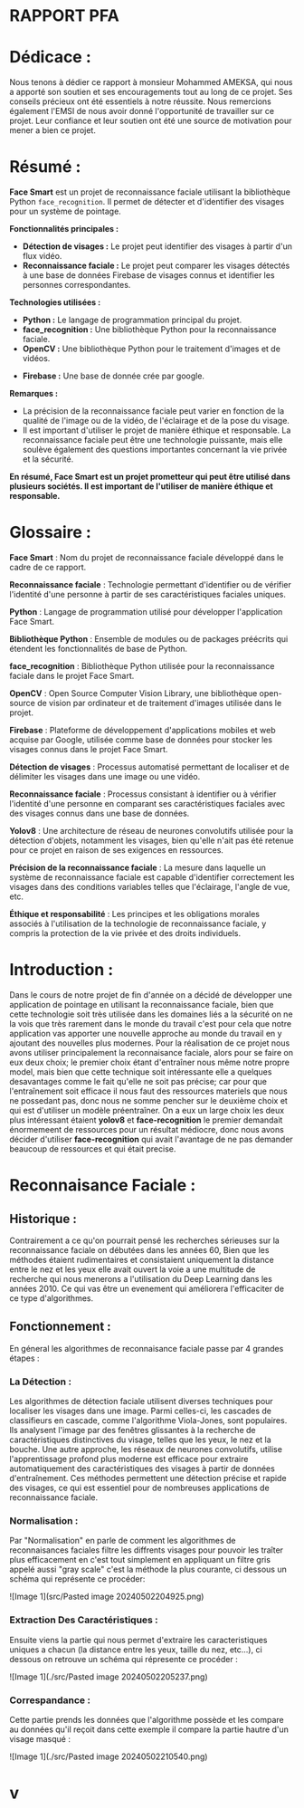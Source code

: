 ﻿# RAPPORT PFA
# Dédicace : 

Nous tenons à dédier ce rapport à monsieur Mohammed AMEKSA, qui nous a apporté son soutien et ses  encouragements tout au long de ce projet. Ses conseils précieux ont été essentiels à notre réussite.
Nous remercions également l'EMSI de nous avoir donné l'opportunité de travailler sur ce projet. Leur confiance et leur soutien ont été une source de motivation pour mener a bien ce projet.
# Résumé :

**Face Smart** est un projet de reconnaissance faciale utilisant la bibliothèque Python `face_recognition`. Il permet de détecter et d'identifier des visages pour un système de pointage.

**Fonctionnalités principales :**

* **Détection de visages :** Le projet peut identifier des visages à partir d'un flux vidéo.
* **Reconnaissance faciale :** Le projet peut comparer les visages détectés à une base de données Firebase de visages connus et identifier les personnes correspondantes.

**Technologies utilisées :**

* **Python :** Le langage de programmation principal du projet.
* **face_recognition :** Une bibliothèque Python pour la reconnaissance faciale.
* **OpenCV  :** Une bibliothèque Python pour le traitement d'images et de vidéos.
- **Firebase :** Une base de donnée crée par google.

**Remarques :**

* La précision de la reconnaissance faciale peut varier en fonction de la qualité de l'image ou de la vidéo, de l'éclairage et de la pose du visage.
* Il est important d'utiliser le projet de manière éthique et responsable. La reconnaissance faciale peut être une technologie puissante, mais elle soulève également des questions importantes concernant la vie privée et la sécurité.

**En résumé, Face Smart est un projet prometteur qui peut être utilisé dans plusieurs sociétés. Il est important de l'utiliser de manière éthique et responsable.**

# Glossaire :

**Face Smart** : Nom du projet de reconnaissance faciale développé dans le cadre de ce rapport.

**Reconnaissance faciale** : Technologie permettant d'identifier ou de vérifier l'identité d'une personne à partir de ses caractéristiques faciales uniques.

**Python** : Langage de programmation utilisé pour développer l'application Face Smart.

**Bibliothèque Python** : Ensemble de modules ou de packages préécrits qui étendent les fonctionnalités de base de Python.

**face_recognition** : Bibliothèque Python utilisée pour la reconnaissance faciale dans le projet Face Smart.

**OpenCV** : Open Source Computer Vision Library, une bibliothèque open-source de vision par ordinateur et de traitement d'images utilisée dans le projet.

**Firebase** : Plateforme de développement d'applications mobiles et web acquise par Google, utilisée comme base de données pour stocker les visages connus dans le projet Face Smart.

**Détection de visages** : Processus automatisé permettant de localiser et de délimiter les visages dans une image ou une vidéo.

**Reconnaissance faciale** : Processus consistant à identifier ou à vérifier l'identité d'une personne en comparant ses caractéristiques faciales avec des visages connus dans une base de données.

**Yolov8** : Une architecture de réseau de neurones convolutifs utilisée pour la détection d'objets, notamment les visages, bien qu'elle n'ait pas été retenue pour ce projet en raison de ses exigences en ressources.

**Précision de la reconnaissance faciale** : La mesure dans laquelle un système de reconnaissance faciale est capable d'identifier correctement les visages dans des conditions variables telles que l'éclairage, l'angle de vue, etc.

**Éthique et responsabilité** : Les principes et les obligations morales associés à l'utilisation de la technologie de reconnaissance faciale, y compris la protection de la vie privée et des droits individuels.
# Introduction : 

Dans le cours de notre projet de fin d'année on a décidé de développer une application de pointage en utilisant la reconnaissance faciale, bien que cette technologie soit très utilisée dans les domaines liés a la sécurité on ne la vois que très rarement dans le monde du travail c'est pour cela que notre application vas apporter une nouvelle approche au monde du travail en y ajoutant des nouvelles plus modernes. 
Pour la réalisation de ce projet nous avons utiliser principalement la reconnaisance faciale, alors pour se faire on eux deux choix; le premier choix étant d'entraîner nous même notre propre model, mais bien que cette technique soit intéressante elle a quelques desavantages comme le fait qu'elle ne soit pas précise; car pour que l'entraînement soit efficace il nous faut des ressources materiels que nous ne possedant pas, donc nous ne somme pencher sur le deuxième choix et qui est d'utiliser un modèle préentraîner. On a eux un large choix les deux plus intéressant étaient **yolov8** et **face-recognition** le premier demandait énormemeent de ressources pour un résultat médiocre, donc nous avons décider d'utiliser **face-recognition** qui avait l'avantage de ne pas demander beaucoup de ressources et qui était precise.
# Reconnaisance Faciale :
## Historique : 

Contrairement a ce qu'on pourrait pensé les recherches sérieuses sur la reconnaissance faciale on débutées dans les années 60, Bien que les méthodes étaient rudimentaires et consistaient uniquement la distance entre le nez et les yeux elle avait ouvert la voie a une multitude de recherche qui nous menerons a l'utilisation du Deep Learning dans les années 2010. Ce qui vas être un evenement qui améliorera l'efficaciter de ce type d'algorithmes.
## Fonctionnement : 

En géneral les algorithmes de reconnaisance faciale passe par 4 grandes étapes  : 
### La Détection :

Les algorithmes de détection faciale utilisent diverses techniques pour localiser les visages dans une image. Parmi celles-ci, les cascades de classifieurs en cascade, comme l'algorithme Viola-Jones, sont populaires. Ils analysent l'image par des fenêtres glissantes à la recherche de caractéristiques distinctives du visage, telles que les yeux, le nez et la bouche. Une autre approche, les réseaux de neurones convolutifs, utilise l'apprentissage profond plus moderne est efficace pour extraire automatiquement des caractéristiques des visages à partir de données d'entraînement. Ces méthodes permettent une détection précise et rapide des visages, ce qui est essentiel pour de nombreuses applications de reconnaissance faciale.
### Normalisation : 

Par "Normalisation" en parle de comment les algorithmes de reconnaisances faciales filtre les diffrents visages pour pouvoir les traîter plus efficacement en c'est tout simplement en appliquant un filtre gris appelé aussi "gray scale" c'est la méthode la plus courante, ci dessous un schéma qui représente ce procéder: 

![Image 1](src/Pasted image 20240502204925.png)

### Extraction Des Caractéristiques : 

Ensuite viens la partie qui nous permet d'extraire les caracteristiques uniques a chacun (la distance entre les yeux, taille du nez, etc...), ci dessous on retrouve un schéma qui répresente ce procéder :

![Image 1](./src/Pasted image 20240502205237.png)

### Correspandance : 

Cette partie prends les données que l'algorithme possède et les compare au données qu'il reçoit dans cette exemple il compare la partie hautre d'un visage masqué : 

![Image 1](./src/Pasted image 20240502210540.png)


# v
